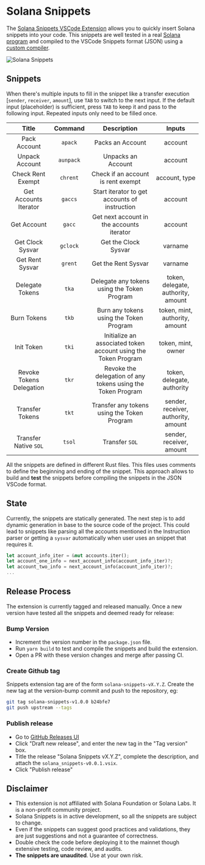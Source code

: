 # Solana Snippets

The [Solana Snippets VSCode Extension](https://marketplace.visualstudio.com/items?itemName=patriciobcs.solana-snippets) allows you to quickly insert Solana snippets into your code. This snippets are well tested in a real [Solana program](./snippets) and compiled to the VSCode Snippets format (JSON) using a [custom compiler](./compiler).

![Solana Snippets](https://raw.githubusercontent.com/patriciobcs/solana-snippets/main/resources/check-rent.gif)

## Snippets

When there's multiple inputs to fill in the snippet like a transfer execution [`sender`, `receiver`, `amount`], use `TAB` to switch to the next input. If the default input (placeholder) is sufficient, press `TAB` to keep it and pass to the following input. Repeated inputs only need to be filled once.

|          Title           |  Command  |                          Description                           |               Inputs                |
| :----------------------: | :-------: | :------------------------------------------------------------: | :---------------------------------: |
|       Pack Account       |  `apack`  |                        Packs an Account                        |               account               |
|      Unpack Account      | `aunpack` |                       Unpacks an Account                       |               account               |
|    Check Rent Exempt     | `chrent`  |               Check if an account is rent exempt               |            account, type            |
|  Get Accounts Iterator   |  `gaccs`  |         Start iterator to get accounts of instruction          |               account               |
|       Get Account        |  `gacc`   |           Get next account in the accounts iterator            |               account               |
|     Get Clock Sysvar     | `gclock`  |                      Get the Clock Sysvar                      |               varname               |
|     Get Rent Sysvar      |  `grent`  |                      Get the Rent Sysvar                       |               varname               |
|     Delegate Tokens      |   `tka`   |          Delegate any tokens using the Token Program           | token, delegate, authority, amount  |
|       Burn Tokens        |   `tkb`   |            Burn any tokens using the Token Program             |   token, mint, authority, amount    |
|        Init Token        |   `tki`   | Initialize an associated token account using the Token Program |         token, mint, owner          |
| Revoke Tokens Delegation |   `tkr`   |  Revoke the delegation of any tokens using the Token Program   |     token, delegate, authority      |
|     Transfer Tokens      |   `tkt`   |          Transfer any tokens using the Token Program           | sender, receiver, authority, amount |
|  Transfer Native `SOL`   |  `tsol`   |                         Transfer `SOL`                         |      sender, receiver, amount       |

<!-- |       Create a PDA       |  `cpda`  |                       Creates a PDA                        |           varname, payer            |
|      Create Keypair      |  `ckey`  |                     Creates a Keypair                      |               varname               |
|       Set PDA Bump       | `sbump`  |                   Sets the bump to a PDA                   |               account               | -->

All the snippets are defined in different Rust files. This files uses comments to define the beginning and ending of the snippet. This approach allows to build and **test** the snippets before compiling the snippets in the JSON VSCode format.

## State

Currently, the snippets are statically generated. The next step is to add dynamic generation in base to the source code of the project. This could lead to snippets like parsing all the accounts mentioned in the Instruction parser or getting a `sysvar` automatically when user uses an snippet that requires it.

```rust
let account_info_iter = &mut accounts.iter();
let account_one_info = next_account_info(account_info_iter)?;
let account_two_info = next_account_info(account_info_iter)?;
...
```

## Release Process

The extension is currently tagged and released manually. Once a new version have tested all the snippets and deemed ready for release:

### Bump Version

* Increment the version number in the `package.json` file.
* Run `yarn build` to test and compile the snippets and build the extension.
* Open a PR with these version changes and merge after passing CI.

### Create Github tag

Snippets extension tag are of the form `solana-snippets-vX.Y.Z`. Create the new tag at the version-bump commit and push to the repository, eg:

```sh
git tag solana-snippets-v1.0.0 b24bfe7
git push upstream --tags
```

### Publish release

* Go to [GitHub Releases UI](https://github.com/patriciobcs/solana-snippets/releases)
* Click "Draft new release", and enter the new tag in the "Tag version" box.
* Title the release "Solana Snippets vX.Y.Z", complete the description, and attach the `solana_snippets-v0.0.1.vsix`.
* Click "Publish release"

## Disclaimer

* This extension is not affiliated with Solana Foundation or Solana Labs. It is a non-profit community project.
* Solana Snippets is in active development, so all the snippets are subject to change.
* Even if the snippets can suggest good practices and validations, they are just suggestions and not a guarantee of correctness. 
* Double check the code before deploying it to the mainnet though extensive testing, code review, and audits.
* **The snippets are unaudited**. Use at your own risk.
